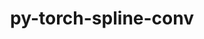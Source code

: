 ---
title: "py-torch-spline-conv"
layout: cache
categories: [package, develop-2024-01-21]
meta: {"versions": ["1.2.0"], "compilers": ["apple-clang@=15.0.0", "gcc@=11.3.0"], "oss": ["ubuntu22.04", "ventura"], "platforms": ["darwin", "linux"], "targets": ["aarch64", "x86_64_v3"], "stacks": ["ml-darwin-aarch64-mps", "ml-linux-x86_64-cpu", "ml-linux-x86_64-cuda", "root"], "num_specs": 6, "num_specs_by_stack": {"ml-darwin-aarch64-mps": 2, "root": 6, "ml-linux-x86_64-cuda": 2, "ml-linux-x86_64-cpu": 2}}
spec_details: [{"hash": "ro5p5h22w2uacmgqjawcshptt73rxbrj", "compiler": "apple-clang@=15.0.0", "versions": ["1.2.0"], "os": "ventura", "platform": "darwin", "target": "aarch64", "variants": ["build_system=python_pip", "~cuda"], "stacks": ["ml-darwin-aarch64-mps", "root"], "size": "-", "tarball": "https://binaries.spack.io/releases/develop-2024-01-21/build_cache/darwin-ventura-aarch64/apple-clang-15.0.0/py-torch-spline-conv-1.2.0/darwin-ventura-aarch64-apple-clang-15.0.0-py-torch-spline-conv-1.2.0-ro5p5h22w2uacmgqjawcshptt73rxbrj.spack"}, {"hash": "hd3lldq7m4bmyvunpawl7mwxpvlyakq5", "compiler": "apple-clang@=15.0.0", "versions": ["1.2.0"], "os": "ventura", "platform": "darwin", "target": "aarch64", "variants": ["build_system=python_pip", "~cuda"], "stacks": ["ml-darwin-aarch64-mps", "root"], "size": "-", "tarball": "https://binaries.spack.io/releases/develop-2024-01-21/build_cache/darwin-ventura-aarch64/apple-clang-15.0.0/py-torch-spline-conv-1.2.0/darwin-ventura-aarch64-apple-clang-15.0.0-py-torch-spline-conv-1.2.0-hd3lldq7m4bmyvunpawl7mwxpvlyakq5.spack"}, {"hash": "ycn7jd23pobzff6wxzfdtf34qf2dxkye", "compiler": "gcc@=11.3.0", "versions": ["1.2.0"], "os": "ubuntu22.04", "platform": "linux", "target": "x86_64_v3", "variants": ["build_system=python_pip", "+cuda"], "stacks": ["root", "ml-linux-x86_64-cuda"], "size": "-", "tarball": "https://binaries.spack.io/releases/develop-2024-01-21/build_cache/linux-ubuntu22.04-x86_64_v3/gcc-11.3.0/py-torch-spline-conv-1.2.0/linux-ubuntu22.04-x86_64_v3-gcc-11.3.0-py-torch-spline-conv-1.2.0-ycn7jd23pobzff6wxzfdtf34qf2dxkye.spack"}, {"hash": "aybyn7e6uq4axcejh4xei2zzp43iviwg", "compiler": "gcc@=11.3.0", "versions": ["1.2.0"], "os": "ubuntu22.04", "platform": "linux", "target": "x86_64_v3", "variants": ["build_system=python_pip", "~cuda"], "stacks": ["ml-linux-x86_64-cpu", "root"], "size": "-", "tarball": "https://binaries.spack.io/releases/develop-2024-01-21/build_cache/linux-ubuntu22.04-x86_64_v3/gcc-11.3.0/py-torch-spline-conv-1.2.0/linux-ubuntu22.04-x86_64_v3-gcc-11.3.0-py-torch-spline-conv-1.2.0-aybyn7e6uq4axcejh4xei2zzp43iviwg.spack"}, {"hash": "hu4vnckyh23l3wlrmx4x3aoadkfclvpe", "compiler": "gcc@=11.3.0", "versions": ["1.2.0"], "os": "ubuntu22.04", "platform": "linux", "target": "x86_64_v3", "variants": ["build_system=python_pip", "~cuda"], "stacks": ["ml-linux-x86_64-cpu", "root"], "size": "-", "tarball": "https://binaries.spack.io/releases/develop-2024-01-21/build_cache/linux-ubuntu22.04-x86_64_v3/gcc-11.3.0/py-torch-spline-conv-1.2.0/linux-ubuntu22.04-x86_64_v3-gcc-11.3.0-py-torch-spline-conv-1.2.0-hu4vnckyh23l3wlrmx4x3aoadkfclvpe.spack"}, {"hash": "2een7shnytscx4yk62tepz3naqx2xx4m", "compiler": "gcc@=11.3.0", "versions": ["1.2.0"], "os": "ubuntu22.04", "platform": "linux", "target": "x86_64_v3", "variants": ["build_system=python_pip", "+cuda"], "stacks": ["root", "ml-linux-x86_64-cuda"], "size": "-", "tarball": "https://binaries.spack.io/releases/develop-2024-01-21/build_cache/linux-ubuntu22.04-x86_64_v3/gcc-11.3.0/py-torch-spline-conv-1.2.0/linux-ubuntu22.04-x86_64_v3-gcc-11.3.0-py-torch-spline-conv-1.2.0-2een7shnytscx4yk62tepz3naqx2xx4m.spack"}]
---
